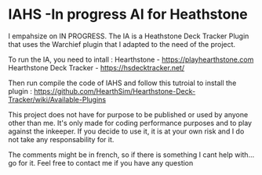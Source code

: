 # IAHS -In progress AI for Heathstone
I empahsize on IN PROGRESS.
The IA is a Heathstone Deck Tracker Plugin that uses the Warchief plugin that I adapted to the need of the project.

To run the IA, you need to intall : 
Hearthstone - https://playhearthstone.com
Hearthstone Deck Tracker - https://hsdecktracker.net/

Then run compile the code of IAHS and follow this tutroial to install the plugin : 
https://github.com/HearthSim/Hearthstone-Deck-Tracker/wiki/Available-Plugins

This project does not have for purpose to be published or used by anyone other than me. 
It's only made for coding performance purposes and to play against the inkeeper. 
If you decide to use it, it is at your own risk and I do not take any responsability for it.

The comments might be in french, so if there is something I cant help with... go for it. 
Feel free to contact me if you have any question 
